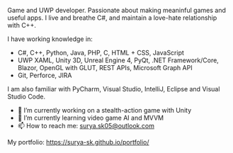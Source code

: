 Game and UWP developer. Passionate about making meaninful games and useful apps. I live and breathe C#, and maintain a love-hate relationship with C++. 

I have working knowledge in: 
- C#, C++, Python, Java, PHP, C, HTML + CSS, JavaScript 
- UWP XAML, Unity 3D, Unreal Engine 4, PyQt, .NET Framework/Core, Blazor, OpenGL with GLUT, REST APIs, Microsoft Graph API
- Git, Perforce, JIRA

I am also familiar with PyCharm, Visual Studio, IntelliJ, Eclipse and Visual Studio Code. 

- 🔭 I’m currently working on a stealth-action game with Unity
- 🌱 I’m currently learning video game AI and MVVM
- 📫 How to reach me: surya.sk05@outlook.com

My portfolio: https://surya-sk.github.io/portfolio/

